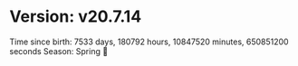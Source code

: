 # Version: v20.7.14
Time since birth: 7533 days, 180792 hours, 10847520 minutes, 650851200 seconds
Season: Spring 🌸
